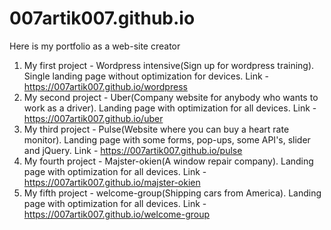# 007artik007.github.io
Here is my portfolio as a web-site creator
1. My first project - Wordpress intensive(Sign up for wordpress training). Single landing page without optimization for devices. Link - https://007artik007.github.io/wordpress
2. My second project - Uber(Company website for anybody who wants to work as a driver). Landing page with optimization for all devices. Link - https://007artik007.github.io/uber
3. My third project - Pulse(Website where you can buy a heart rate monitor). Landing page with some forms, pop-ups, some API's, slider and jQuery. Link - https://007artik007.github.io/pulse
4. My fourth project - Majster-okien(A window repair company). Landing page with optimization for all devices. Link - https://007artik007.github.io/majster-okien
5. My fifth project - welcome-group(Shipping cars from America). Landing page with optimization for all devices. Link - https://007artik007.github.io/welcome-group
